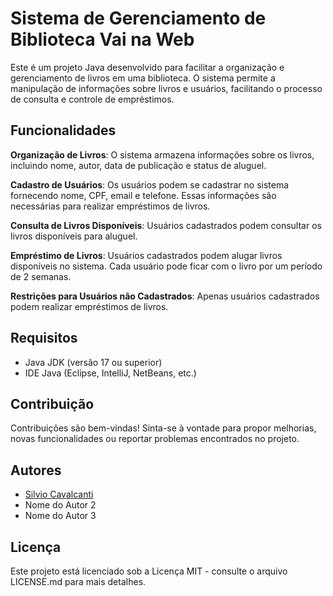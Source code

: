 # Sistema de Gerenciamento de Biblioteca Vai na Web

Este é um projeto Java desenvolvido para facilitar a organização e gerenciamento de livros em uma biblioteca. O sistema permite a manipulação de informações sobre livros e usuários, facilitando o processo de consulta e controle de empréstimos.

## Funcionalidades
**Organização de Livros**: O sistema armazena informações sobre os livros, incluindo nome, autor, data de publicação e status de aluguel.

**Cadastro de Usuários**: Os usuários podem se cadastrar no sistema fornecendo nome, CPF, email e telefone. Essas informações são necessárias para realizar empréstimos de livros.

**Consulta de Livros Disponíveis**: Usuários cadastrados podem consultar os livros disponíveis para aluguel.

**Empréstimo de Livros**: Usuários cadastrados podem alugar livros disponíveis no sistema. Cada usuário pode ficar com o livro por um período de 2 semanas.

**Restrições para Usuários não Cadastrados**: Apenas usuários cadastrados podem realizar empréstimos de livros.

## Requisitos

- Java JDK (versão 17 ou superior)
- IDE Java (Eclipse, IntelliJ, NetBeans, etc.)

## Contribuição
Contribuições são bem-vindas! Sinta-se à vontade para propor melhorias, novas funcionalidades ou reportar problemas encontrados no projeto.

## Autores
- [Silvio Cavalcanti](https://github.com/SilvioCavalcantiBonfim)
- Nome do Autor 2
- Nome do Autor 3

## Licença
Este projeto está licenciado sob a Licença MIT - consulte o arquivo LICENSE.md para mais detalhes.